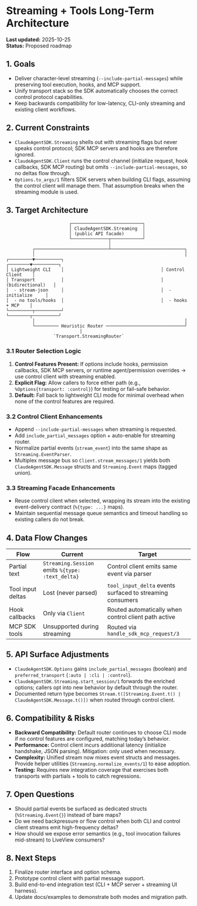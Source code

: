 # Streaming + Tools Long-Term Architecture

**Last updated:** 2025-10-25  
**Status:** Proposed roadmap

## 1. Goals
- Deliver character-level streaming (`--include-partial-messages`) while preserving tool execution, hooks, and MCP support.
- Unify transport stack so the SDK automatically chooses the correct control protocol capabilities.
- Keep backwards compatibility for low-latency, CLI-only streaming and existing client workflows.

## 2. Current Constraints
- `ClaudeAgentSDK.Streaming` shells out with streaming flags but never speaks control protocol; SDK MCP servers and hooks are therefore ignored.
- `ClaudeAgentSDK.Client` runs the control channel (initialize request, hook callbacks, SDK MCP routing) but omits `--include-partial-messages`, so no deltas flow through.
- `Options.to_args/1` filters SDK servers when building CLI flags, assuming the control client will manage them. That assumption breaks when the streaming module is used.

## 3. Target Architecture

```
                        ┌───────────────────────────┐
                        │ ClaudeAgentSDK.Streaming  │
                        │ (public API facade)       │
                        └──────────────┬────────────┘
                                       │
          ┌────────────────────────────┴────────────────────────────┐
          │                                                         │
┌─────────▼──────────┐                                     ┌────────▼──────────┐
│ Lightweight CLI    │                                     │ Control Client    │
│ Transport          │                                     │ (bidirectional)   │
│  - stream-json     │                                     │  - initialize     │
│  - no tools/hooks  │                                     │  - hooks + MCP    │
└─────────┬──────────┘                                     └────────┬──────────┘
          │                                                         │
          └───────── Heuristic Router ──────────────────────────────┘
                            │
                  `Transport.StreamingRouter`
```

### 3.1 Router Selection Logic
1. **Control Features Present:** If options include hooks, permission callbacks, SDK MCP servers, or runtime agent/permission overrides → use control client with streaming enabled.
2. **Explicit Flag:** Allow callers to force either path (e.g., `%Options{transport: :control}`) for testing or fail-safe behavior.
3. **Default:** Fall back to lightweight CLI mode for minimal overhead when none of the control features are required.

### 3.2 Control Client Enhancements
- Append `--include-partial-messages` when streaming is requested.
- Add `include_partial_messages` option + auto-enable for streaming router.
- Normalize partial events (`stream_event`) into the same shape as `Streaming.EventParser`.
- Multiplex message bus so `Client.stream_messages/1` yields both `ClaudeAgentSDK.Message` structs and `Streaming.Event` maps (tagged union).

### 3.3 Streaming Facade Enhancements
- Reuse control client when selected, wrapping its stream into the existing event-delivery contract (`%{type: ...}` maps).
- Maintain sequential message queue semantics and timeout handling so existing callers do not break.

## 4. Data Flow Changes

| Flow | Current | Target |
|------|---------|--------|
| Partial text | `Streaming.Session` emits `%{type: :text_delta}` | Control client emits same event via parser |
| Tool input deltas | Lost (never parsed) | `tool_input_delta` events surfaced to streaming consumers |
| Hook callbacks | Only via `Client` | Routed automatically when control client path active |
| MCP SDK tools | Unsupported during streaming | Routed via `handle_sdk_mcp_request/3` |

## 5. API Surface Adjustments
- `ClaudeAgentSDK.Options` gains `include_partial_messages` (boolean) and `preferred_transport` (`:auto | :cli | :control`).
- `ClaudeAgentSDK.Streaming.start_session/1` forwards the enriched options; callers opt into new behavior by default through the router.
- Documented return type becomes `Stream.t([Streaming.Event.t() | ClaudeAgentSDK.Message.t()])` when routed through control client.

## 6. Compatibility & Risks
- **Backward Compatibility:** Default router continues to choose CLI mode if no control features are configured, matching today’s behavior.
- **Performance:** Control client incurs additional latency (initialize handshake, JSON parsing). Mitigation: only used when necessary.
- **Complexity:** Unified stream now mixes event structs and messages. Provide helper utilities (`Streaming.normalize_events/1`) to ease adoption.
- **Testing:** Requires new integration coverage that exercises both transports with partials + tools to catch regressions.

## 7. Open Questions
- Should partial events be surfaced as dedicated structs (`%Streaming.Event{}`) instead of bare maps?
- Do we need backpressure or flow control when both CLI and control client streams emit high-frequency deltas?
- How should we expose error semantics (e.g., tool invocation failures mid-stream) to LiveView consumers?

## 8. Next Steps
1. Finalize router interface and option schema.
2. Prototype control client with partial message support.
3. Build end-to-end integration test (CLI + MCP server + streaming UI harness).
4. Update docs/examples to demonstrate both modes and migration path.

